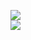 [![](https://img.shields.io/badge/Made%20With-Github%20Spray-lightgrey.svg?style=for-the-badge&logo=github)](https://github.com/Annihil/github-spray#6863)  
[![](https://i.imgur.com/2DrTn0Z.gif)](https://github.com/Annihil/github-spray)